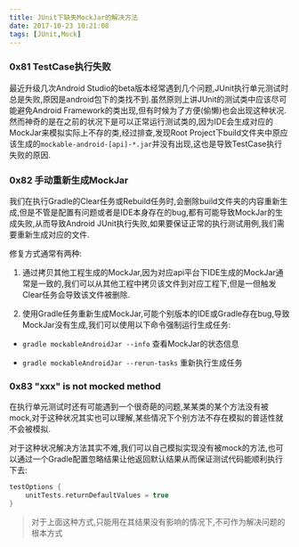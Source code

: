 ```yaml
---
title: JUnit下缺失MockJar的解决方法
date: 2017-10-23 10:21:08
tags: [JUnit,Mock]
---
```


### 0x81 TestCase执行失败

最近升级几次Android Studio的beta版本经常遇到几个问题,JUnit执行单元测试时总是失败,原因是android包下的类找不到.虽然原则上讲JUnit的测试类中应该尽可能避免Android Framework的类出现,但有时候为了方便(偷懒)也会出现这种状况.然而神奇的是在之前的状况下是可以正常运行测试类的,因为IDE会生成对应的MockJar来模拟实际上不存的类,经过排查,发现Root Project下build文件夹中原应该生成的`mockable-android-[api]-*.jar`并没有出现,这也是导致TestCase执行失败的原因.

### 0x82 手动重新生成MockJar

我们在执行Gradle的Clear任务或Rebuild任务时,会删除build文件夹的内容重新生成,但是不管是配置有问题或者是IDE本身存在的bug,都有可能导致MockJar的生成失败,从而导致Android JUnit执行失败,如果要保证正常的执行测试用例,我们需要重新生成对应的文件.

修复方式通常有两种:

1. 通过拷贝其他工程生成的MockJar,因为对应api平台下IDE生成的MockJar通常是一致的,我们可以从其他工程中拷贝该文件到对应工程下,但是一但触发Clear任务会导致该文件被删除.

1. 使用Gradle任务重新生成MockJar,可能个别版本的IDE或Gradle存在bug,导致MockJar没有生成,我们可以使用以下命令强制运行生成任务:

* `gradle mockableAndroidJar --info` 查看MockJar的状态信息

* `gradle mockableAndroidJar --rerun-tasks` 重新执行生成任务

### 0x83 "xxx" is not mocked method

在执行单元测试时还有可能遇到一个很奇葩的问题,某某类的某个方法没有被mock,对于这种状况其实也可以理解,某些情况下个别方法不存在模拟的普适性就不会被模拟.

对于这种状况解决方法其实不难,我们可以自己模拟实现没有被mock的方法,也可以通过一个Gradle配置忽略结果让他返回默认结果从而保证测试代码能顺利执行下去:

```Groovy
testOptions {
    unitTests.returnDefaultValues = true
}
```

> 对于上面这种方式,只能用在其结果没有影响的情况下,不可作为解决问题的根本方式
